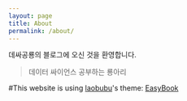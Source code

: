 ```yaml
---
layout: page
title: About
permalink: /about/
---
```


데싸공룡의 블로그에 오신 것을 환영합니다.

> 데이터 싸이언스 공부하는 룡아리

#This website is using [laobubu](http://laobubu.net)'s theme: [EasyBook](https://github.com/laobubu/jekyll-theme-EasyBook)
